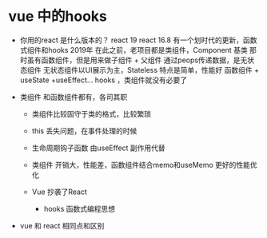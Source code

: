 # vue 中的hooks

- 你用的react 是什么版本的？
  react 19 
  react 16.8 有一个划时代的更新，函数式组件和hooks 2019年
  在此之前，老项目都是类组件，Component 基类
  那时虽有函数组件，但是用来做子组件 + 父组件 通过peops传递数据，是无状态组件
  无状态组件以UI展示为主，Stateless 特点是简单，性能好
  函数组件 + useState +useEffect... hooks ，类组件就没有必要了

- 类组件
  和函数组件都有，各司其职
  - 类组件比较固守于类的格式，比较繁琐
  - this 丢失问题，在事件处理的时候
  - 生命周期钩子函数 由useEffect 副作用代替
  - 类组件 开销大，性能差，函数组件结合memo和useMemo 更好的性能优化

  - Vue 抄袭了React 
    - hooks 函数式编程思想

- vue 和 react 相同点和区别